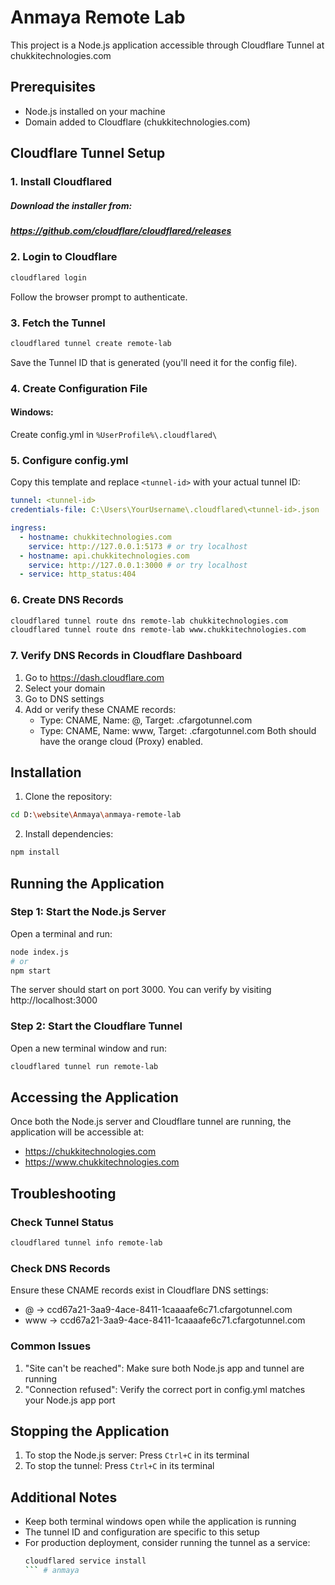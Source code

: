 # Anmaya Remote Lab

This project is a Node.js application accessible through Cloudflare Tunnel at chukkitechnologies.com

## Prerequisites

- Node.js installed on your machine
- Domain added to Cloudflare (chukkitechnologies.com)

## Cloudflare Tunnel Setup

### 1. Install Cloudflared
##### Download the installer from:
##### https://github.com/cloudflare/cloudflared/releases

### 2. Login to Cloudflare
```bash
cloudflared login
```
Follow the browser prompt to authenticate.

### 3. Fetch the Tunnel
```bash
cloudflared tunnel create remote-lab
```
Save the Tunnel ID that is generated (you'll need it for the config file).

### 4. Create Configuration File

#### Windows:
Create config.yml in `%UserProfile%\.cloudflared\`

### 5. Configure config.yml
Copy this template and replace `<tunnel-id>` with your actual tunnel ID:
```yaml
tunnel: <tunnel-id>
credentials-file: C:\Users\YourUsername\.cloudflared\<tunnel-id>.json  # Windows path

ingress:
  - hostname: chukkitechnologies.com
    service: http://127.0.0.1:5173 # or try localhost
  - hostname: api.chukkitechnologies.com
    service: http://127.0.0.1:3000 # or try localhost
  - service: http_status:404
```

### 6. Create DNS Records
```bash
cloudflared tunnel route dns remote-lab chukkitechnologies.com
cloudflared tunnel route dns remote-lab www.chukkitechnologies.com
```

### 7. Verify DNS Records in Cloudflare Dashboard
1. Go to https://dash.cloudflare.com
2. Select your domain
3. Go to DNS settings
4. Add or verify these CNAME records:
   - Type: CNAME, Name: @, Target: <tunnel-id>.cfargotunnel.com
   - Type: CNAME, Name: www, Target: <tunnel-id>.cfargotunnel.com
   Both should have the orange cloud (Proxy) enabled.

## Installation

1. Clone the repository:
```bash
cd D:\website\Anmaya\anmaya-remote-lab
```

2. Install dependencies:
```bash
npm install
```

## Running the Application

### Step 1: Start the Node.js Server
Open a terminal and run:
```bash
node index.js
# or
npm start
```
The server should start on port 3000. You can verify by visiting http://localhost:3000

### Step 2: Start the Cloudflare Tunnel
Open a new terminal window and run:
```bash
cloudflared tunnel run remote-lab
```

## Accessing the Application

Once both the Node.js server and Cloudflare tunnel are running, the application will be accessible at:
- https://chukkitechnologies.com
- https://www.chukkitechnologies.com

## Troubleshooting

### Check Tunnel Status
```bash
cloudflared tunnel info remote-lab
```

### Check DNS Records
Ensure these CNAME records exist in Cloudflare DNS settings:
- @ -> ccd67a21-3aa9-4ace-8411-1caaaafe6c71.cfargotunnel.com
- www -> ccd67a21-3aa9-4ace-8411-1caaaafe6c71.cfargotunnel.com

### Common Issues
1. "Site can't be reached": Make sure both Node.js app and tunnel are running
2. "Connection refused": Verify the correct port in config.yml matches your Node.js app port

## Stopping the Application

1. To stop the Node.js server: Press `Ctrl+C` in its terminal
2. To stop the tunnel: Press `Ctrl+C` in its terminal

## Additional Notes

- Keep both terminal windows open while the application is running
- The tunnel ID and configuration are specific to this setup
- For production deployment, consider running the tunnel as a service:
  ```bash
  cloudflared service install
  ``` #   a n m a y a  
 